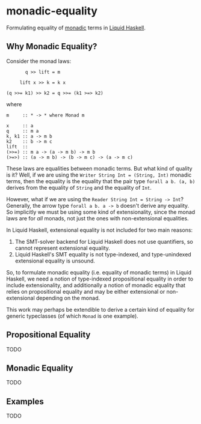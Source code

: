 # monadic-equality

Formulating equality of
[monadic](https://hackage.haskell.org/package/base-4.14.1.0/docs/Control-Monad.html)
terms in [Liquid Haskell](http://ucsd-progsys.github.io/liquidhaskell/).

## Why Monadic Equality?

Consider the monad laws:

```
       q >> lift = m

     lift x >> k = k x

(q >>= k1) >> k2 = q >>= (k1 >=> k2)
```

where

```
m     :: * -> * where Monad m

x     :: a
q     :: m a
k, k1 :: a -> m b
k2    :: b -> m c
lift  ::
(>>=) :: m a -> (a -> m b) -> m b
(>=>) :: (a -> m b) -> (b -> m c) -> (a -> m c)
```

These laws are equalities between monadic terms. But what kind of quality is it?
Well, if we are using the `Writer String Int = (String, Int)` monadic terms,
then the equality is the equality that the pair type `forall a b. (a, b)`
derives from the equality of `String` and the equality of `Int`.

However, what if we are using the `Reader String Int = String -> Int`?
Generally, the arrow type `forall a b. a -> b` doesn't derive any equality. So
implicitly we must be using some kind of extensionality, since the monad laws
are for _all_ monads, not just the ones with non-extensional equalities.

In Liquid Haskell, extensional equality is not included for two main reasons:

1. The SMT-solver backend for Liquid Haskell does not use quantifiers, so cannot
   represent extensional equality.
2. Liquid Haskell's SMT equality is not type-indexed, and type-unindexed
   extensional equality is unsound.

So, to formulate monadic equality (i.e. equality of monadic terms) in Liquid
Haskell, we need a notion of type-indexed propositional equality in order to
include extensionality, and additionally a notion of monadic equality that
relies on propositional equality and may be either extensional or
non-extensional depending on the monad.

This work may perhaps be extendible to derive a certain kind of equality for
generic typeclasses (of which `Monad` is one example).

## Propositional Equality

TODO

## Monadic Equality

TODO

## Examples

TODO
